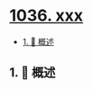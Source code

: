 # [1036. xxx](https://github.com/Tdahuyou/TNotes.leetcode/tree/main/notes/1036.%20xxx)

<!-- region:toc -->

- [1. 📝 概述](#1--概述)

<!-- endregion:toc -->

## 1. 📝 概述
